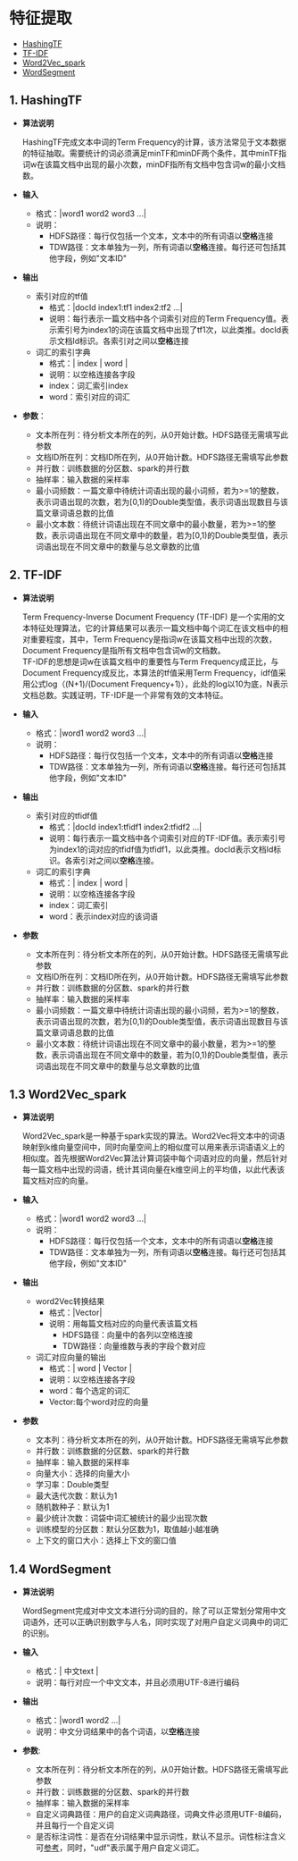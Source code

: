 # 特征提取

* [HashingTF](tdw_ml_jarvis_feature_extraction.md#1-hashingtf)
* [TF-IDF](tdw_ml_jarvis_feature_extraction.md#2-tf-idf)
* [Word2Vec\_spark](tdw_ml_jarvis_feature_extraction.md#13-word2vec-spark)
* [WordSegment](tdw_ml_jarvis_feature_extraction.md#14-wordsegment)

## 1. HashingTF

* **算法说明**

  HashingTF完成文本中词的Term Frequency的计算，该方法常见于文本数据的特征抽取。需要统计的词必须满足minTF和minDF两个条件，其中minTF指词w在该篇文档中出现的最小次数，minDF指所有文档中包含词w的最小文档数。

* **输入**
  * 格式：\|word1 word2 word3 ...\|
  * 说明：
    * HDFS路径：每行仅包括一个文本，文本中的所有词语以**空格**连接
    * TDW路径：文本单独为一列，所有词语以**空格**连接。每行还可包括其他字段，例如"文本ID"
* **输出**
  * 索引对应的tf值
    * 格式：\|docId index1:tf1 index2:tf2 ...\|
    * 说明：每行表示一篇文档中各个词索引对应的Term Frequency值。表示索引号为index1的词在该篇文档中出现了tf1次，以此类推。docId表示文档Id标识。各索引对之间以**空格**连接
  * 词汇的索引字典
    * 格式：\| index \| word \|
    * 说明：以空格连接各字段
    * index：词汇索引index
    * word：索引对应的词汇
* **参数**：
  * 文本所在列：待分析文本所在的列，从0开始计数。HDFS路径无需填写此参数
  * 文档ID所在列：文档ID所在列，从0开始计数。HDFS路径无需填写此参数
  * 并行数：训练数据的分区数、spark的并行数
  * 抽样率：输入数据的采样率
  * 最小词频数：一篇文章中待统计词语出现的最小词频，若为&gt;=1的整数，表示词语出现的次数，若为\[0,1\)的Double类型值，表示词语出现数目与该篇文章词语总数的比值
  * 最小文本数：待统计词语出现在不同文章中的最小数量，若为&gt;=1的整数，表示词语出现在不同文章中的数量，若为\[0,1\)的Double类型值，表示词语出现在不同文章中的数量与总文章数的比值

## 2. TF-IDF

* **算法说明**

  Term Frequency-Inverse Document Frequency \(TF-IDF\) 是一个实用的文本特征处理算法，它的计算结果可以表示一篇文档中每个词汇在该文档中的相对重要程度，其中，Term Frequency是指词w在该篇文档中出现的次数，Document Frequency是指所有文档中包含词w的文档数。  
  TF-IDF的思想是词w在该篇文档中的重要性与Term Frequency成正比，与Document Frequency成反比，本算法的tf值采用Term Frequency，idf值采用公式log（\(N+1\)/\(Document Frequency+1\)），此处的log以10为底，N表示文档总数。实践证明，TF-IDF是一个非常有效的文本特征。

* **输入**
  * 格式：\|word1 word2 word3 ...\|
  * 说明：
    * HDFS路径：每行仅包括一个文本，文本中的所有词语以**空格**连接
    * TDW路径：文本单独为一列，所有词语以**空格**连接。每行还可包括其他字段，例如"文本ID"
* **输出**
  * 索引对应的tfidf值
    * 格式：\|docId index1:tfidf1 index2:tfidf2 ...\|
    * 说明：每行表示一篇文档中各个词索引对应的TF-IDF值。表示索引号为index1的词对应的tfidf值为tfidf1，以此类推。docId表示文档Id标识。各索引对之间以**空格**连接。
  * 词汇的索引字典
    * 格式：\| index \| word \|
    * 说明：以空格连接各字段    
    * index：词汇索引
    * word：表示index对应的该词语
* **参数**
  * 文本所在列：待分析文本所在的列，从0开始计数。HDFS路径无需填写此参数
  * 文档ID所在列：文档ID所在列，从0开始计数。HDFS路径无需填写此参数
  * 并行数：训练数据的分区数、spark的并行数
  * 抽样率：输入数据的采样率
  * 最小词频数：一篇文章中待统计词语出现的最小词频，若为&gt;=1的整数，表示词语出现的次数，若为\[0,1\)的Double类型值，表示词语出现数目与该篇文章词语总数的比值
  * 最小文本数：待统计词语出现在不同文章中的最小数量，若为&gt;=1的整数，表示词语出现在不同文章中的数量，若为\[0,1\)的Double类型值，表示词语出现在不同文章中的数量与总文章数的比值

## 1.3 Word2Vec\_spark

* **算法说明**

  Word2Vec\_spark是一种基于spark实现的算法。Word2Vec将文本中的词语映射到k维向量空间中，同时向量空间上的相似度可以用来表示词语语义上的相似度。首先根据Word2Vec算法计算词袋中每个词语对应的向量，然后针对每一篇文档中出现的词语，统计其词向量在k维空间上的平均值，以此代表该篇文档对应的向量。

* **输入**
  * 格式：\|word1 word2 word3 ...\|
  * 说明：
    * HDFS路径：每行仅包括一个文本，文本中的所有词语以**空格**连接
    * TDW路径：文本单独为一列，所有词语以**空格**连接。每行还可包括其他字段，例如"文本ID"
* **输出**
  * word2Vec转换结果
    * 格式：\|Vector\|
    * 说明：用每篇文档对应的向量代表该篇文档
      * HDFS路径：向量中的各列以空格连接
      * TDW路径：向量维数与表的字段个数对应
  * 词汇对应向量的输出
    * 格式：\| word \| Vector \|
    * 说明：以空格连接各字段
    * word：每个选定的词汇
    * Vector:每个word对应的向量
* **参数**
  * 文本列：待分析文本所在的列，从0开始计数。HDFS路径无需填写此参数
  * 并行数：训练数据的分区数、spark的并行数
  * 抽样率：输入数据的采样率
  * 向量大小：选择的向量大小
  * 学习率：Double类型
  * 最大迭代次数：默认为1
  * 随机数种子：默认为1
  * 最少统计次数：词袋中词汇被统计的最少出现次数
  * 训练模型的分区数：默认分区数为1，取值越小越准确
  * 上下文的窗口大小：选择上下文的窗口值

## 1.4 WordSegment

* **算法说明**

  WordSegment完成对中文文本进行分词的目的，除了可以正常划分常用中文词语外，还可以正确识别数字与人名，同时实现了对用户自定义词典中的词汇的识别。

* **输入**
  * 格式：\| 中文text \|
  * 说明：每行对应一个中文文本，并且必须用UTF-8进行编码
* **输出**
  * 格式：\|word1 word2 ...\|
  * 说明：中文分词结果中的各个词语，以**空格**连接
* **参数**:
  * 文本所在列：待分析文本所在的列，从0开始计数。HDFS路径无需填写此参数
  * 并行数：训练数据的分区数、spark的并行数
  * 抽样率：输入数据的采样率
  * 自定义词典路径：用户的自定义词典路径，词典文件必须用UTF-8编码，并且每行一个自定义词
  * 是否标注词性：是否在分词结果中显示词性，默认不显示。词性标注含义可[参考](https://github.com/NLPchina/ansj_seg/wiki/词性标注规范)，同时，"udf"表示属于用户自定义词汇。

